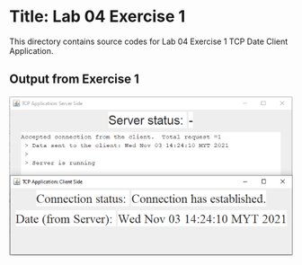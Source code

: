 # Title: Lab 04 Exercise 1

This directory contains source codes for Lab 04 Exercise 1 TCP Date Client Application.

## Output from Exercise 1

![image](https://github.com/nurul415/dadrepository/blob/main/tcp_application/TCPDateClientApp/images/clientDate.PNG)
